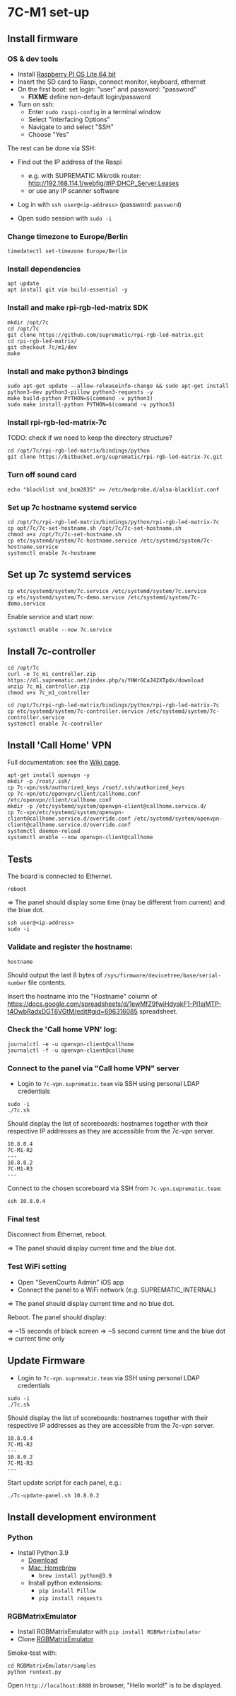 # 7C-M1 set-up

## Install firmware

### OS & dev tools

- Install [Raspberry PI OS Lite 64 bit](https://www.raspberrypi.com/documentation/computers/getting-started.html#installing-the-operating-system)
- Insert the SD card to Raspi, connect monitor, keyboard, ethernet
- On the first boot: set login: "user" and password: "password" 
    - **FIXME** define non-default login/password
- Turn on ssh:
    - Enter `sudo raspi-config` in a terminal window
    - Select "Interfacing Options"
    - Navigate to and select "SSH"
    - Choose "Yes"

The rest can be done via SSH:
    
- Find out the IP address of the Raspi
    - e.g. with SUPREMATIC Mikrotik router: http://192.168.114.1/webfig/#IP:DHCP_Server.Leases
    - or use any IP scanner software

- Log in with `ssh user@<ip-address>` (password: `password`)

- Open sudo session with `sudo -i`


### Change timezone to Europe/Berlin

```
timedatectl set-timezone Europe/Berlin
```

### Install dependencies

```
apt update
apt install git vim build-essential -y
```

### Install and make rpi-rgb-led-matrix SDK

```shell
mkdir /opt/7c
cd /opt/7c
git clone https://github.com/suprematic/rpi-rgb-led-matrix.git
cd rpi-rgb-led-matrix/
git checkout 7c/m1/dev
make
```

### Install and make python3 bindings

```shell
sudo apt-get update --allow-releaseinfo-change && sudo apt-get install python3-dev python3-pillow python3-requests -y
make build-python PYTHON=$(command -v python3)
sudo make install-python PYTHON=$(command -v python3)
```

### Install rpi-rgb-led-matrix-7c

TODO: check if we need to keep the directory structure?

```shell
cd /opt/7c/rpi-rgb-led-matrix/bindings/python
git clone https://bitbucket.org/suprematic/rpi-rgb-led-matrix-7c.git
```

### Turn off sound card

```
echo "blacklist snd_bcm2835" >> /etc/modprobe.d/alsa-blacklist.conf
```

### Set up 7c hostname systemd service

```
cd /opt/7c/rpi-rgb-led-matrix/bindings/python/rpi-rgb-led-matrix-7c
cp opt/7c/7c-set-hostname.sh /opt/7c/7c-set-hostname.sh
chmod u+x /opt/7c/7c-set-hostname.sh
cp etc/systemd/system/7c-hostname.service /etc/systemd/system/7c-hostname.service
systemctl enable 7c-hostname
```


## Set up 7c systemd services

```shell
cp etc/systemd/system/7c.service /etc/systemd/system/7c.service
cp etc/systemd/system/7c-demo.service /etc/systemd/system/7c-demo.service
```

Enable service and start now:

```shell
systemctl enable --now 7c.service
```

## Install 7c-controller

```
cd /opt/7c
curl -o 7c_m1_controller.zip https://dl.suprematic.net/index.php/s/YHWrGCaJ42XTpdx/download
unzip 7c_m1_controller.zip
chmod u+x 7c_m1_controller

cd /opt/7c/rpi-rgb-led-matrix/bindings/python/rpi-rgb-led-matrix-7c
cp etc/systemd/system/7c-controller.service /etc/systemd/system/7c-controller.service
systemctl enable 7c-controller
```


## Install 'Call Home' VPN

Full documentation: see the [Wiki page](https://wiki.suprematic.team/books/tennis-cast-scoreboard/page/call-home-vpn-for-7c-scoreboard).

```
apt-get install openvpn -y
mkdir -p /root/.ssh/
cp 7c-vpn/ssh/authorized_keys /root/.ssh/authorized_keys
cp 7c-vpn/etc/openvpn/client/callhome.conf /etc/openvpn/client/callhome.conf
mkdir -p /etc/systemd/system/openvpn-client@callhome.service.d/
cp 7c-vpn/etc/systemd/system/openvpn-client@callhome.service.d/override.conf /etc/systemd/system/openvpn-client@callhome.service.d/override.conf
systemctl daemon-reload
systemctl enable --now openvpn-client@callhome
```



## Tests

The board is connected to Ethernet.


```shell
reboot
```

=> The panel should display some time (may be different from current) and the blue dot.


```shell
ssh user@<ip-address>
sudo -i
```

### Validate and register the hostname:

```shell
hostname
```
Should output the last 8 bytes of `/sys/firmware/devicetree/base/serial-number` file contents.

Insert the hostname into the "Hostname" column of https://docs.google.com/spreadsheets/d/1ewMfZ9fwiHdyakF1-PI1sjMTP-t4OwbRadxDGT6VGtM/edit#gid=696316085 spreadsheet.


### Check the 'Call home VPN' log:

```shell
journalctl -e -u openvpn-client@callhome
journalctl -f -u openvpn-client@callhome
```

### Connect to the panel via "Call home VPN" server

- Login to `7c-vpn.suprematic.team` via SSH using personal LDAP credentials

```shell
sudo -i
./7c.sh
```

Should display the list of scoreboards: hostnames together with their respective IP addresses as they are accessible from the 7c-vpn server.

```shell
10.8.0.4
7C-M1-R2
---
10.8.0.2
7C-M1-R3
---
```

Connect to the chosen scoreboard via SSH from `7c-vpn.suprematic.team`:

```shell
ssh 10.8.0.4
```

### Final test

Disconnect from Ethernet, reboot.

=> The panel should display current time and the blue dot.


### Test WiFi setting

- Open "SevenCourts Admin" iOS app
- Connect the panel to a WiFi network (e.g. SUPREMATIC_INTERNAL)

=> The panel should display current time and no blue dot.

Reboot. The panel should display:

=> ~15 seconds of black screen
=> ~5 second current time and the blue dot
=> current time only

## Update Firmware

- Login to `7c-vpn.suprematic.team` via SSH using personal LDAP credentials

```shell
sudo -i
./7c.sh
```

Should display the list of scoreboards: hostnames together with their respective IP addresses as they are accessible from the 7c-vpn server.

```shell
10.8.0.4
7C-M1-R2
---
10.8.0.2
7C-M1-R3
---
```

Start update script for each panel, e.g.:

```shell
./7c-update-panel.sh 10.8.0.2
```


## Install development environment

### Python

- Install Python 3.9
    - [Download](https://www.python.org/downloads/release/python-3916/)
    - [Mac: Homebrew](https://formulae.brew.sh/formula/python@3.9)
        - `brew install python@3.9`
    - Install python extensions:
        - `pip install Pillow`
        - `pip install requests`

### RGBMatrixEmulator

- Install RGBMatrixEmulator with `pip install RGBMatrixEmulator`
- Clone [RGBMatrixEmulator](https://github.com/ty-porter/RGBMatrixEmulator)

Smoke-test with:
```
cd RGBMatrixEmulator/samples
python runtext.py
```

Open `http://localhost:8888` in browser, "Hello world!" is to be displayed.
